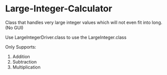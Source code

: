# Large-Integer-Calculator  
  
Class that handles very large integer values which will not even fit into long.  (No GUI)
  
Use LargeIntegerDriver.class to use the LargeInteger.class  
  
Only Supports:
1. Addition  
2. Subtraction  
3. Multiplication  
